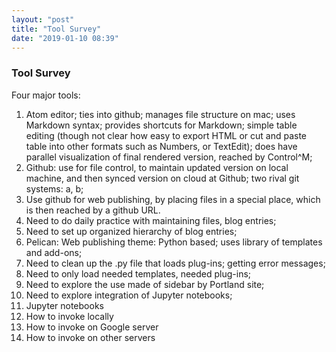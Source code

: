 ```yaml
---
layout: "post"
title: "Tool Survey"
date: "2019-01-10 08:39"
---
```

### Tool Survey

Four major tools:
1. Atom editor; ties into github; manages file structure on mac; uses Markdown syntax; provides shortcuts for Markdown; simple table editing (though not clear how easy to export HTML or cut and paste table into other formats such as Numbers, or TextEdit); does have parallel visualization of final rendered version, reached by Control^M;
2. Github: use for file control, to maintain updated version on local machine, and then synced version on cloud at Github; two rival git systems: a, b;
  1. Use github for web publishing, by placing files in a special place, which is then reached by a github URL.
  2. Need to do daily practice with maintaining files, blog entries;
  3. Need to set up organized hierarchy of blog entries;
3. Pelican: Web publishing theme: Python based; uses library of templates and add-ons;
  1. Need to clean up the .py file that loads plug-ins; getting error messages;
  2. Need to only load needed templates, needed plug-ins;
  3. Need to explore the use made of sidebar by Portland site;
  4. Need to explore integration of Jupyter notebooks;
4. Jupyter notebooks
  1. How to invoke locally
  2. How to invoke on Google server
  3. How to invoke on other servers
